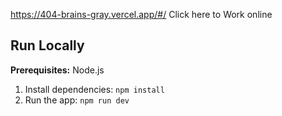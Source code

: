 https://404-brains-gray.vercel.app/#/
Click here to Work online 

## Run Locally

**Prerequisites:**  Node.js


1. Install dependencies:
   `npm install`
2. Run the app:
   `npm run dev`
